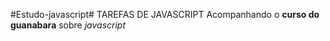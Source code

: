 #Estudo-javascript#
TAREFAS DE JAVASCRIPT
Acompanhando o **curso do guanabara** sobre *javascript*

